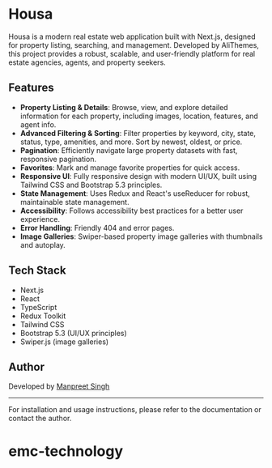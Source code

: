 # Housa

Housa is a modern real estate web application built with Next.js, designed for property listing, searching, and management. Developed by AliThemes, this project provides a robust, scalable, and user-friendly platform for real estate agencies, agents, and property seekers.

## Features

- **Property Listing & Details**: Browse, view, and explore detailed information for each property, including images, location, features, and agent info.
- **Advanced Filtering & Sorting**: Filter properties by keyword, city, state, status, type, amenities, and more. Sort by newest, oldest, or price.
- **Pagination**: Efficiently navigate large property datasets with fast, responsive pagination.
- **Favorites**: Mark and manage favorite properties for quick access.
- **Responsive UI**: Fully responsive design with modern UI/UX, built using Tailwind CSS and Bootstrap 5.3 principles.
- **State Management**: Uses Redux and React's useReducer for robust, maintainable state management.
- **Accessibility**: Follows accessibility best practices for a better user experience.
- **Error Handling**: Friendly 404 and error pages.
- **Image Galleries**: Swiper-based property image galleries with thumbnails and autoplay.

## Tech Stack

- Next.js
- React
- TypeScript
- Redux Toolkit
- Tailwind CSS
- Bootstrap 5.3 (UI/UX principles)
- Swiper.js (image galleries)

## Author

Developed by [Manpreet Singh](https://manpreet-singh.vercel.app/)

---

For installation and usage instructions, please refer to the documentation or contact the author.

# emc-technology
